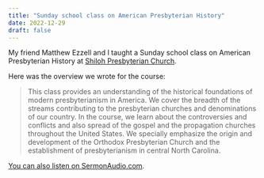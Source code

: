 ```yaml
---
title: "Sunday school class on American Presbyterian History"
date: 2022-12-29
draft: false
---
```


My friend Matthew Ezzell and I taught a Sunday school class on American Presbyterian History at [Shiloh Presbyterian Church](https://shilohopc.org). 

Here was the overview we wrote for the course: 

> This class provides an understanding of the historical foundations of modern presbyterianism in America. We cover the breadth of the streams contributing to the presbyterian churches and denominations of our country. In the course, we learn about the controversies and conflicts and also spread of the gospel and the propagation churches throughout the United States. We specially emphasize the origin and development of the Orthodox Presbyterian Church and the establishment of presbyterianism in central North Carolina.

[You can also listen on SermonAudio.com](https://www.sermonaudio.com/solo/shiloh/sermons/series/167016/?sb=oldest).